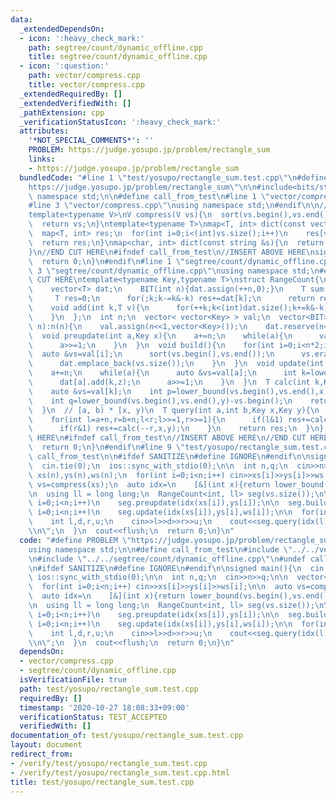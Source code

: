 ```yaml
---
data:
  _extendedDependsOn:
  - icon: ':heavy_check_mark:'
    path: segtree/count/dynamic_offline.cpp
    title: segtree/count/dynamic_offline.cpp
  - icon: ':question:'
    path: vector/compress.cpp
    title: vector/compress.cpp
  _extendedRequiredBy: []
  _extendedVerifiedWith: []
  _pathExtension: cpp
  _verificationStatusIcon: ':heavy_check_mark:'
  attributes:
    '*NOT_SPECIAL_COMMENTS*': ''
    PROBLEM: https://judge.yosupo.jp/problem/rectangle_sum
    links:
    - https://judge.yosupo.jp/problem/rectangle_sum
  bundledCode: "#line 1 \"test/yosupo/rectangle_sum.test.cpp\"\n#define PROBLEM \"\
    https://judge.yosupo.jp/problem/rectangle_sum\"\n\n#include<bits/stdc++.h>\nusing\
    \ namespace std;\n\n#define call_from_test\n#line 1 \"vector/compress.cpp\"\n\n\
    #line 3 \"vector/compress.cpp\"\nusing namespace std;\n#endif\n\n//BEGIN CUT HERE\n\
    template<typename V>\nV compress(V vs){\n  sort(vs.begin(),vs.end());\n  vs.erase(unique(vs.begin(),vs.end()),vs.end());\n\
    \  return vs;\n}\ntemplate<typename T>\nmap<T, int> dict(const vector<T> &vs){\n\
    \  map<T, int> res;\n  for(int i=0;i<(int)vs.size();i++)\n    res[vs[i]]=i;\n\
    \  return res;\n}\nmap<char, int> dict(const string &s){\n  return dict(vector<char>(s.begin(),s.end()));\n\
    }\n//END CUT HERE\n#ifndef call_from_test\n//INSERT ABOVE HERE\nsigned main(){\n\
    \  return 0;\n}\n#endif\n#line 1 \"segtree/count/dynamic_offline.cpp\"\n\n#line\
    \ 3 \"segtree/count/dynamic_offline.cpp\"\nusing namespace std;\n#endif\n//BEGIN\
    \ CUT HERE\ntemplate<typename Key,typename T>\nstruct RangeCount{\n  struct BIT{\n\
    \    vector<T> dat;\n    BIT(int n){dat.assign(++n,0);}\n    T sum(int k){\n \
    \     T res=0;\n      for(;k;k-=k&-k) res+=dat[k];\n      return res;\n    }\n\
    \    void add(int k,T v){\n      for(++k;k<(int)dat.size();k+=k&-k) dat[k]+=v;\n\
    \    }\n  };\n  int n;\n  vector< vector<Key> > val;\n  vector<BIT> dat;\n  RangeCount(int\
    \ n):n(n){\n    val.assign(n<<1,vector<Key>());\n    dat.reserve(n<<1);\n  }\n\
    \  void preupdate(int a,Key x){\n    a+=n;\n    while(a){\n      val[a].emplace_back(x);\n\
    \      a>>=1;\n    }\n  }\n  void build(){\n    for(int i=0;i<n*2;i++){\n    \
    \  auto &vs=val[i];\n      sort(vs.begin(),vs.end());\n      vs.erase(unique(vs.begin(),vs.end()),vs.end());\n\
    \      dat.emplace_back(vs.size());\n    }\n  }\n  void update(int a,Key x,T z){\n\
    \    a+=n;\n    while(a){\n      auto &vs=val[a];\n      int k=lower_bound(vs.begin(),vs.end(),x)-vs.begin();\n\
    \      dat[a].add(k,z);\n      a>>=1;\n    }\n  }\n  T calc(int k,Key x,Key y){\n\
    \    auto &vs=val[k];\n    int p=lower_bound(vs.begin(),vs.end(),x)-vs.begin();\n\
    \    int q=lower_bound(vs.begin(),vs.end(),y)-vs.begin();\n    return dat[k].sum(q)-dat[k].sum(p);\n\
    \  }\n  // [a, b) * [x, y)\n  T query(int a,int b,Key x,Key y){\n    T res=0;\n\
    \    for(int l=a+n,r=b+n;l<r;l>>=1,r>>=1){\n      if(l&1) res+=calc(l++,x,y);\n\
    \      if(r&1) res+=calc(--r,x,y);\n    }\n    return res;\n  }\n};\n//END CUT\
    \ HERE\n#ifndef call_from_test\n//INSERT ABOVE HERE\n//END CUT HERE\nsigned main(){\n\
    \  return 0;\n}\n#endif\n#line 9 \"test/yosupo/rectangle_sum.test.cpp\"\n#undef\
    \ call_from_test\n\n#ifdef SANITIZE\n#define IGNORE\n#endif\n\nsigned main(){\n\
    \  cin.tie(0);\n  ios::sync_with_stdio(0);\n\n  int n,q;\n  cin>>n>>q;\n\n  vector<int>\
    \ xs(n),ys(n),ws(n);\n  for(int i=0;i<n;i++) cin>>xs[i]>>ys[i]>>ws[i];\n\n  auto\
    \ vs=compress(xs);\n  auto idx=\n    [&](int x){return lower_bound(vs.begin(),vs.end(),x)-vs.begin();};\n\
    \n  using ll = long long;\n  RangeCount<int, ll> seg(vs.size());\n\n  for(int\
    \ i=0;i<n;i++)\n    seg.preupdate(idx(xs[i]),ys[i]);\n\n  seg.build();\n\n  for(int\
    \ i=0;i<n;i++)\n    seg.update(idx(xs[i]),ys[i],ws[i]);\n\n  for(int i=0;i<q;i++){\n\
    \    int l,d,r,u;\n    cin>>l>>d>>r>>u;\n    cout<<seg.query(idx(l),idx(r),d,u)<<\"\
    \\n\";\n  }\n  cout<<flush;\n  return 0;\n}\n"
  code: "#define PROBLEM \"https://judge.yosupo.jp/problem/rectangle_sum\"\n\n#include<bits/stdc++.h>\n\
    using namespace std;\n\n#define call_from_test\n#include \"../../vector/compress.cpp\"\
    \n#include \"../../segtree/count/dynamic_offline.cpp\"\n#undef call_from_test\n\
    \n#ifdef SANITIZE\n#define IGNORE\n#endif\n\nsigned main(){\n  cin.tie(0);\n \
    \ ios::sync_with_stdio(0);\n\n  int n,q;\n  cin>>n>>q;\n\n  vector<int> xs(n),ys(n),ws(n);\n\
    \  for(int i=0;i<n;i++) cin>>xs[i]>>ys[i]>>ws[i];\n\n  auto vs=compress(xs);\n\
    \  auto idx=\n    [&](int x){return lower_bound(vs.begin(),vs.end(),x)-vs.begin();};\n\
    \n  using ll = long long;\n  RangeCount<int, ll> seg(vs.size());\n\n  for(int\
    \ i=0;i<n;i++)\n    seg.preupdate(idx(xs[i]),ys[i]);\n\n  seg.build();\n\n  for(int\
    \ i=0;i<n;i++)\n    seg.update(idx(xs[i]),ys[i],ws[i]);\n\n  for(int i=0;i<q;i++){\n\
    \    int l,d,r,u;\n    cin>>l>>d>>r>>u;\n    cout<<seg.query(idx(l),idx(r),d,u)<<\"\
    \\n\";\n  }\n  cout<<flush;\n  return 0;\n}\n"
  dependsOn:
  - vector/compress.cpp
  - segtree/count/dynamic_offline.cpp
  isVerificationFile: true
  path: test/yosupo/rectangle_sum.test.cpp
  requiredBy: []
  timestamp: '2020-10-27 18:08:33+09:00'
  verificationStatus: TEST_ACCEPTED
  verifiedWith: []
documentation_of: test/yosupo/rectangle_sum.test.cpp
layout: document
redirect_from:
- /verify/test/yosupo/rectangle_sum.test.cpp
- /verify/test/yosupo/rectangle_sum.test.cpp.html
title: test/yosupo/rectangle_sum.test.cpp
---
```

